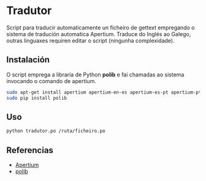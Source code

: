 # Tradutor

Script para traducir automaticamente un ficheiro de gettext empregando o sistema de tradución automatica Apertium.
Traduce do Inglés ao Galego, outras linguaxes requiren editar o script (ningunha complexidade).

## Instalación

O script emprega a libraría de Python __polib__ e fai chamadas ao sistema invocando o comando de apertium.

```bash
sudo apt-get install apertium apertium-en-es apertium-es-pt apertium-pt-gl apertium-es-gl
sudo pip install polib
```

## Uso

```bash
python tradutor.po /ruta/ficheiro.po
```

## Referencias

* [Apertium](https://www.apertium.org)
* [polib](https://pypi.org/project/polib/)